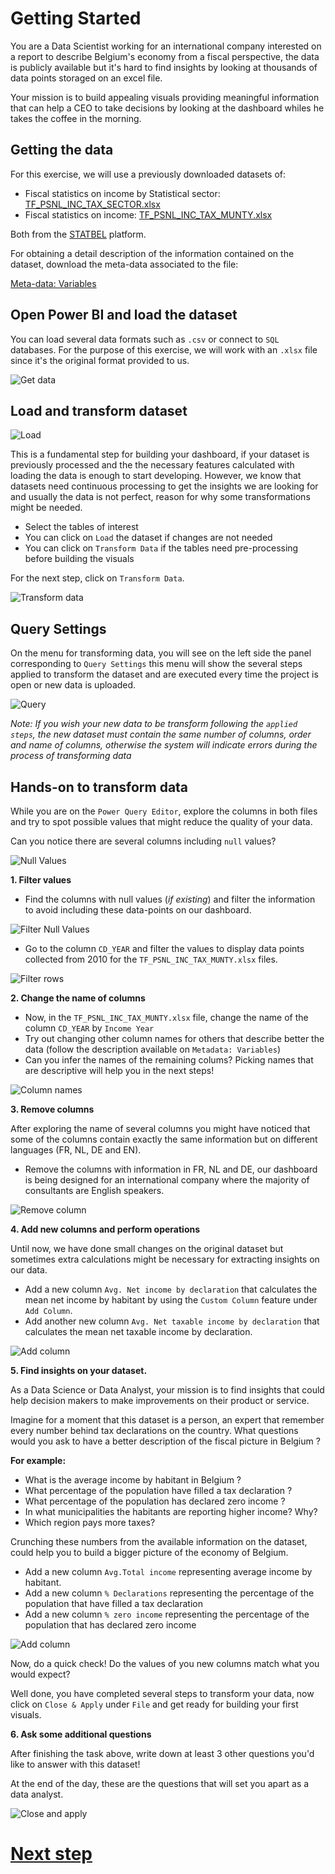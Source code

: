 # Getting Started

You are a Data Scientist working for an international company interested on a report to describe Belgium's economy from a fiscal perspective, the data is publicly available but it's hard to find insights by looking at thousands of data points storaged on an excel file. 

Your mission is to build appealing visuals providing meaningful information that can help a CEO to take decisions by looking at the dashboard whiles he takes the coffee in the morning.

## Getting the data 


For this exercise, we will use a previously downloaded datasets of:

- Fiscal statistics on income by Statistical sector:  [TF_PSNL_INC_TAX_SECTOR.xlsx](./data/TF_PSNL_INC_TAX_SECTOR.xlsx)
- Fiscal statistics on income: [TF_PSNL_INC_TAX_MUNTY.xlsx](./data/TF_PSNL_INC_TAX_MUNTY.xlsx) 


Both from the [STATBEL](https://statbel.fgov.be/en/open-data/) platform. 

For obtaining a detail description of the information contained on the dataset, download the meta-data associated to the file:

[Meta-data: Variables](./data/Columns%20descriptions%20(partial).xlsx)

## Open Power BI and load the dataset

You can load several data formats such as `.csv` or connect to `SQL` databases. For the purpose of this exercise, we will work with an `.xlsx` file since it's the original format provided to us.

![Get data](./assets/data.gif)

## Load and transform dataset

![Load](./assets/load_data.gif)

This is a fundamental step for building your dashboard, if your dataset is previously processed and the the necessary features calculated with loading the data is enough to start developing. However, we know that datasets need continuous processing to get the insights we are looking for and usually the data is not perfect, reason for why some transformations might be needed.

- Select the tables of interest
- You can click on `Load` the dataset if changes are not needed
- You can click on `Transform Data` if the tables need pre-processing before building the visuals

For the next step, click on `Transform Data`.


![Transform data](./assets/transform.gif)

## Query Settings

On the menu for transforming data, you will see on the left side the panel corresponding to `Query Settings` this menu will show the several steps applied to transform the dataset  and are executed every time the project is open or new data is uploaded.

![Query](./assets/query_settings.png)

_Note: If you wish your new data to be transform following the `applied steps`, the new dataset must contain the same number of columns, order and name of columns, otherwise the system will indicate errors during the process of transforming data_

## Hands-on to transform data

While you are on the `Power Query Editor`, explore the columns in both files and try to spot possible values that might reduce the quality of your data.

Can you notice there are several columns including `null` values?


![Null Values](./assets/null_values.png)


**1. Filter values**

- Find the columns with null values (_if existing_) and filter the information to avoid including these data-points on our dashboard.

![Filter Null Values](./assets/filter_null.gif)

- Go to the column `CD_YEAR` and filter the values to display data points collected from 2010 for the `TF_PSNL_INC_TAX_MUNTY.xlsx` files.

![Filter rows](./assets/filter_rows.gif)


**2. Change the name of columns**

- Now, in the `TF_PSNL_INC_TAX_MUNTY.xlsx` file, change the name of the column `CD_YEAR` by `Income Year`
- Try out changing other column names for others that describe better the data (follow the description available on `Metadata: Variables`)
- Can you infer the names of the remaining colums? Picking names that are descriptive will help you in the next steps!

![Column names](./assets/column_name.gif)


**3. Remove columns**

After exploring the name of several columns you might have noticed that some of the columns contain exactly the same information but on different languages (FR, NL, DE and EN).

- Remove the columns with information in FR, NL and DE, our dashboard is being designed for an international company where the majority of consultants are English speakers.

![Remove column](./assets/remove_column.gif)


**4. Add new columns and perform operations**

Until now, we have done small changes on the original dataset but sometimes extra calculations might be necessary for extracting insights on our data.

- Add a new column `Avg. Net income by declaration` that calculates the mean net income by habitant by using the `Custom Column` feature under `Add Column`.
- Add another new column `Avg. Net taxable income by declaration` that calculates the mean net taxable income by declaration.

![Add column](./assets/avg_net_income.gif)


**5. Find insights on your dataset.**

As a Data Science or Data Analyst, your mission is to find insights that could help decision makers to make improvements on their product or service.

Imagine for a moment that this dataset is a person, an expert that remember every number behind tax declarations on the country. What questions would you ask to have a better description of the fiscal picture in Belgium ? 

**For example:**

- What is the average income by habitant in Belgium ?
- What percentage of the population have filled a tax declaration ?
- What percentage of the population has declared zero income ?
- In what municipalities the habitants are reporting higher income? Why?
- Which region pays more taxes?

Crunching these numbers from the available information on the dataset, could help you to build a bigger picture of the economy of Belgium.

- Add a new column `Avg.Total income` representing average income by habitant.
- Add a new column `% Declarations` representing the percentage of the population that have filled a tax declaration
- Add a new column `% zero income` representing the percentage of the population that has declared zero income

![Add column](./assets/percentage.gif)

Now, do a quick check! Do the values of you new columns match what you would expect?

Well done, you have completed several steps to transform your data, now click on `Close & Apply` under `File` and get ready for building your first visuals.

**6. Ask some additional questions**

After finishing the task above, write down at least 3 other questions you'd like to answer with this dataset! 

At the end of the day, these are the questions that will set you apart as a data analyst.

![Close and apply](./assets/close_apply.gif)


# [Next step](./03.First_dashboard.md)
